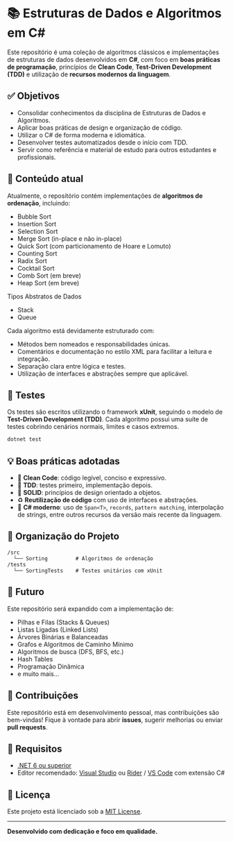 # 📚 Estruturas de Dados e Algoritmos em C#

Este repositório é uma coleção de algoritmos clássicos e implementações de estruturas de dados desenvolvidos em **C#**, com foco em **boas práticas de programação**, princípios de **Clean Code**, **Test-Driven Development (TDD)** e utilização de **recursos modernos da linguagem**.

## ✅ Objetivos

- Consolidar conhecimentos da disciplina de Estruturas de Dados e Algoritmos.
- Aplicar boas práticas de design e organização de código.
- Utilizar o C# de forma moderna e idiomática.
- Desenvolver testes automatizados desde o início com TDD.
- Servir como referência e material de estudo para outros estudantes e profissionais.

## 📌 Conteúdo atual

Atualmente, o repositório contém implementações de **algoritmos de ordenação**, incluindo:

- Bubble Sort
- Insertion Sort
- Selection Sort
- Merge Sort (in-place e não in-place)
- Quick Sort (com particionamento de Hoare e Lomuto)
- Counting Sort
- Radix Sort
- Cocktail Sort
- Comb Sort (em breve)
- Heap Sort (em breve)

Tipos Abstratos de Dados

- Stack
- Queue

Cada algoritmo está devidamente estruturado com:

- Métodos bem nomeados e responsabilidades únicas.
- Comentários e documentação no estilo XML para facilitar a leitura e integração.
- Separação clara entre lógica e testes.
- Utilização de interfaces e abstrações sempre que aplicável.

## 🧪 Testes

Os testes são escritos utilizando o framework **xUnit**, seguindo o modelo de **Test-Driven Development (TDD)**. Cada algoritmo possui uma suíte de testes cobrindo cenários normais, limites e casos extremos.

```bash
dotnet test
```

## 💡 Boas práticas adotadas

- 🧼 **Clean Code**: código legível, conciso e expressivo.
- 🧪 **TDD**: testes primeiro, implementação depois.
- 🧩 **SOLID**: princípios de design orientado a objetos.
- ♻️ **Reutilização de código** com uso de interfaces e abstrações.
- 🚀 **C# moderno**: uso de `Span<T>`, `records`, `pattern matching`, interpolação de strings, entre outros recursos da versão mais recente da linguagem.

## 📂 Organização do Projeto

```
/src
  └── Sorting         # Algoritmos de ordenação
/tests
  └── SortingTests    # Testes unitários com xUnit
```

## 🔮 Futuro

Este repositório será expandido com a implementação de:

- Pilhas e Filas (Stacks & Queues)
- Listas Ligadas (Linked Lists)
- Árvores Binárias e Balanceadas
- Grafos e Algoritmos de Caminho Mínimo
- Algoritmos de busca (DFS, BFS, etc.)
- Hash Tables
- Programação Dinâmica
- e muito mais...

## 🤝 Contribuições

Este repositório está em desenvolvimento pessoal, mas contribuições são bem-vindas! Fique à vontade para abrir **issues**, sugerir melhorias ou enviar **pull requests**.

## 📘 Requisitos

- [.NET 6 ou superior](https://dotnet.microsoft.com/)
- Editor recomendado: [Visual Studio](https://visualstudio.microsoft.com/) ou [Rider](https://www.jetbrains.com/rider/) / [VS Code](https://code.visualstudio.com/) com extensão C#

## 📄 Licença

Este projeto está licenciado sob a [MIT License](LICENSE).

---

**Desenvolvido com dedicação e foco em qualidade.**
